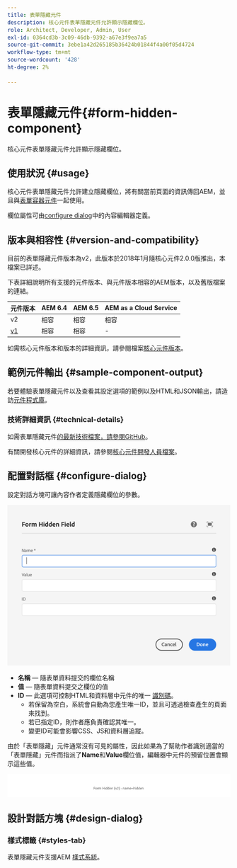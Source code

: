 ```yaml
---
title: 表單隱藏元件
description: 核心元件表單隱藏元件允許顯示隱藏欄位。
role: Architect, Developer, Admin, User
exl-id: 0364cd3b-3c09-46db-9392-a67e3f9ea7a5
source-git-commit: 3ebe1a42d265185b36424b01844f4a00f05d4724
workflow-type: tm+mt
source-wordcount: '428'
ht-degree: 2%

---
```


# 表單隱藏元件{#form-hidden-component}

核心元件表單隱藏元件允許顯示隱藏欄位。

## 使用狀況 {#usage}

核心元件表單隱藏元件允許建立隱藏欄位，將有關當前頁面的資訊傳回AEM，並且與[表單容器元件](form-container.md)一起使用。

欄位屬性可由[configure dialog](form-hidden.md)中的內容編輯器定義。

## 版本與相容性 {#version-and-compatibility}

目前的表單隱藏元件版本為v2，此版本於2018年1月隨核心元件2.0.0版推出，本檔案已詳述。

下表詳細說明所有支援的元件版本、與元件版本相容的AEM版本，以及舊版檔案的連結。

| 元件版本 | AEM 6.4 | AEM 6.5 | AEM as a Cloud Service  |
|--- |--- |--- |---|
| v2 | 相容 | 相容 | 相容 |
| [v1](/help/components/v1/form-hidden-v1.md) | 相容 | 相容 | - |

如需核心元件版本和版本的詳細資訊，請參閱檔案[核心元件版本](/help/versions.md)。

## 範例元件輸出 {#sample-component-output}

若要體驗表單隱藏元件以及查看其設定選項的範例以及HTML和JSON輸出，請造訪[元件程式庫](https://adobe.com/go/aem_cmp_library_form_hidden)。

### 技術詳細資訊 {#technical-details}

如需表單隱藏元件[的最新技術檔案，請參閱GitHub](https://adobe.com/go/aem_cmp_tech_form_hidden_v2)。

有關開發核心元件的詳細資訊，請參閱[核心元件開發人員檔案](/help/developing/overview.md)。

## 配置對話框 {#configure-dialog}

設定對話方塊可讓內容作者定義隱藏欄位的參數。

![表單隱藏編輯對話方塊](/help/assets/form-hidden-edit.png)

* **名稱**  — 隨表單資料提交的欄位名稱
* **值**  — 隨表單資料提交之欄位的值
* **ID**  — 此選項可控制HTML和資料層中元件的唯一 [識別碼](/help/developing/data-layer/overview.md)。
   * 若保留為空白，系統會自動為您產生唯一ID，並且可透過檢查產生的頁面來找到。
   * 若已指定ID，則作者應負責確認其唯一。
   * 變更ID可能會影響CSS、JS和資料層追蹤。

由於「表單隱藏」元件通常沒有可見的屬性，因此如果為了幫助作者識別適當的「表單隱藏」元件而指派了&#x200B;**Name**&#x200B;和&#x200B;**Value**&#x200B;欄位值，編輯器中元件的預留位置會顯示這些值。

![表單隱藏元件範例](/help/assets/form-hidden-example.png)

## 設計對話方塊 {#design-dialog}

### 樣式標籤 {#styles-tab}

表單隱藏元件支援AEM [樣式系統](/help/get-started/authoring.md#component-styling)。
